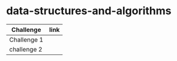 # data-structures-and-algorithms

| Challenge   | link     |
|-------------|------------|
| Challenge 1 |               |
| challenge 2 |            |